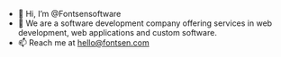 - 👋 Hi, I’m @Fontsensoftware
- 👀 We are a software development company offering services in web development, web applications and custom software.
- 📫 Reach me at hello@fontsen.com

<!---
Fontsensoftware/Fontsensoftware is a ✨ special ✨ repository because its `README.md` (this file) appears on your GitHub profile.
You can click the Preview link to take a look at your changes.
--->
